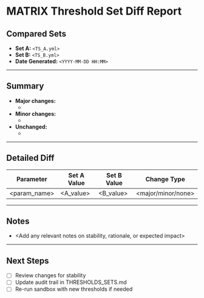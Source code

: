 # MATRIX Threshold Set Diff Report

## Compared Sets
- **Set A:** `<TS_A.yml>`
- **Set B:** `<TS_B.yml>`
- **Date Generated:** `<YYYY-MM-DD HH:MM>`

---

## Summary
- **Major changes:**
  - <List key parameter changes>
- **Minor changes:**
  - <List minor tweaks>
- **Unchanged:**
  - <List unchanged parameters>

---

## Detailed Diff
| Parameter      | Set A Value | Set B Value | Change Type |
|---------------|-------------|-------------|-------------|
| <param_name>  | <A_value>   | <B_value>   | <major/minor/none> |

---

## Notes
- <Add any relevant notes on stability, rationale, or expected impact>

---

## Next Steps
- [ ] Review changes for stability
- [ ] Update audit trail in THRESHOLDS_SETS.md
- [ ] Re-run sandbox with new thresholds if needed
